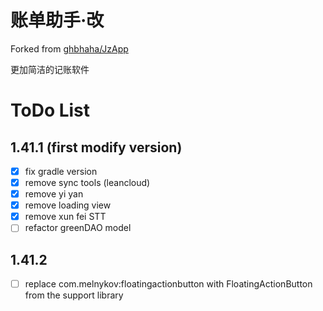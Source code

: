 # 账单助手·改

Forked from [ghbhaha/JzApp](https://github.com/ghbhaha/JzApp)

更加简洁的记账软件

# ToDo List
## 1.41.1 (first modify version) 
- [x] fix gradle version
- [x] remove sync tools (leancloud)
- [x] remove yi yan
- [x] remove loading view
- [x] remove xun fei STT
- [ ] refactor greenDAO model

## 1.41.2
- [ ] replace com.melnykov:floatingactionbutton with FloatingActionButton from the support library

